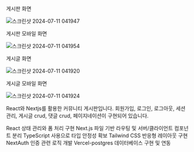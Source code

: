 게시판 화면

![스크린샷 2024-07-11 041947](https://github.com/chatmoon3/community/assets/131834945/81b18b54-ad68-4033-90bc-2a4312e5137e)

게시판 모바일 화면

![스크린샷 2024-07-11 041954](https://github.com/chatmoon3/community/assets/131834945/52a5c022-56de-47ef-83b4-dfdd05085d31)

게시글 화면

![스크린샷 2024-07-11 041920](https://github.com/chatmoon3/community/assets/131834945/c896b765-99bc-4e03-b7a9-ec7acace0983)

게시글 모바일 화면

![스크린샷 2024-07-11 041924](https://github.com/chatmoon3/community/assets/131834945/cc164910-b2db-4dd2-9ab0-4629d41cbb81)


React와 Nextjs를 활용한 커뮤니티 게시판입니다.
회원가입, 로그인, 로그아웃, 세션 관리, 게시글 crud, 댓글 crud, 페이지네이션이 구현되어 있습니다.

React 상태 관리와 폼 처리 구현
Next.js 파일 기반 라우팅 및 서버/클라이언트 컴포넌트 분리
TypeScript 사용으로 타입 안정성 확보
Tailwind CSS 반응형 레이아웃 구현
NextAuth 인증 관련 로직 개발
Vercel-postgres 데이터베이스 구현 및 연동
